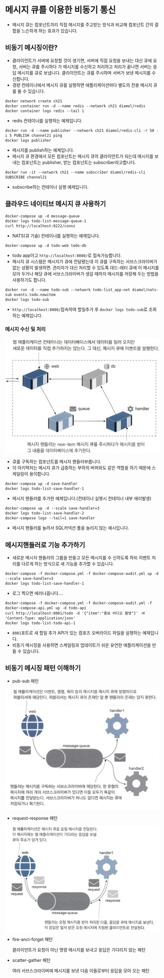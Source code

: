 # 메시지 큐를 이용한 비동기 통신

- 메시지 큐는 컴포넌트끼리 직접 메시지를 주고받는 방식과 비교해 컴포넌트 간의 결합을 느슨하게 하는 효과가 있습니다.

## 비동기 메시징이란?

- 클라이언트가 서버에 요청할 것이 생기면, 서버에 직접 요청을 보내는 대신 큐에 요청, 서버는 큐를 주시하다 가 메시지를 수신하고 처리하고 처리가 끝나면 서버는 응답 메시지를 큐로 보냅니다. 클라이언트는 큐를 주시하며 서버가 보낸 메시지를 수신합니다.
- 경량 컨테이너에서 메시지 큐를 실행하면 애플리케이션마다 별도의 전용 메시지 큐를 둘 수 있습니다.

```shell
docker network create ch21
docker container run -d --name redis --network ch21 diamol/redis
docker container logs redis --tail 1
```

- redis 컨테이너를 실행하는 예제입니다.

```shell
docker run -d --name publisher --network ch21 diamol/redis-cli -r 50 -i 5 PUBLISH channel21 ping
docker logs publisher
```

- 메시지를 publish하는 예제입니다.
- 메시지 큐 환경에서 모든 컴포넌트는 메시지 큐의 클라이언트가 되는데 메시지를 보내는 컴포넌트는 publisher, 받는 컴포넌트는 subscriber라고합니다.

```shell
docker run -it --network ch21 --name subscriber diamol/redis-cli SUBSCRIBE channel21
```

- subscribe하는 컨테이너 실행 예제입니다.

## 클라우드 네이티브 메시지 큐 사용하기

```shell
docker-compose up -d message-queue
docker logs todo-list-message-queue-1
curl http://localhost:8222/connz
```

- NATS(큐 기술) 컨테이너를 실행하는 예제입니다.

```shell
docker-compose up -d todo-web todo-db
```

- todo app이고 `http://localhost:8080/`로 접속가능합니다.
- 메시지 큐 시스템은 메시지가 큐에 전달됐는데 이 큐를 구독하는 서브스크라이버가 없는 상황이 발생하면. 관리자가 대신 처리할 수 있도록 데드-레터 큐에 이 메시지를 모아 두거나 해당 큐에 서브스크라이버가 생길 때까지 메시지를 저장해 두는 방법을 사용하기도 합니다.

```shell
docker run -d --name todo-sub --network todo-list_app-net diamol/nats-sub events.todo.newitem
docker logs todo-sub
```

- `http://localhost:8080/`접속하여 할일추가 후 `docker logs todo-sub`로 조회하는 예제입니다.

### 메시지 수신 및 처리

![queue.png](./image/queue.png)

- 큐를 구독하는 컴포넌트를 메시지 핸들러부릅니다.
- 이 아키텍처는 메시지 큐가 급증하는 부하의 버퍼와도 같은 역할을 하기 때문에 스케일링이 용이합니다.

```shell
docker-compose up -d save-handler
docker logs todo-list-save-handler-1
```

- 메시지 핸들러를 추가한 예제입니다.(컨테이너 실행시 컨테이너 내부 에러발생)

```shell
docker-compose up -d --scale save-handler=3
docker logs todo-list-save-handler-2
docker-compose logs --tail=1 save-handler
```

- 메시지 핸들러를 늘려서 SQL커넥션 풀을 늘리지 않는 예시입니다.

## 메시지핸들러로 기능 추가하기

- 새로운 메시지 핸들러의 그룹을 만들고 모든 메시지를 수 신하도록 하되 이벤트 처리를 다르게 하는 방식으로 새 기능을 추가할 수 있습니다.

```shell
docker-compose -f docker-compose.yml -f docker-compose-audit.yml up -d --scale save-handler=3
docker logs todo-list-save-handler-1
```

- 로그 찍으면 에러나옵니다....

```shell
docker-compose -f docker-compose.yml -f docker-compose-audit.yml -f docker-compose-api.yml up -d todo-api
curl http://localhost:8081/todo -d '{"item":"홍보 비디오 촬영"}' -H 'Content-Type: application/json'
docker logs todo-list-todo-api-1
```

- `8081`포트로 새 할일 추가 API가 있는 컴포즈 오버라이드 파일을 실행하는 예제입니다.
- 비동기 메시징을 사용하면 스케일링과 업데이트가 쉬운 유연한 애플리케이션을 만들 수 있습니다.

## 비동기 메시징 패턴 이해하기

- pub-sub 패턴

![pub_sub.png](./image/pub_sub.png)

- request-response 패턴

![request_response.png](./image/request_response.png)

- fire-ancl-forget 패턴

  클라이언트가 요청이 아닌 명령 메시지를 보내고 응답은 기다리지 않는 패턴

- scatter-gather 패턴

  여러 서브스크라이버에 메시지를 보낸 다음 이들로부터 응답을 모아 오는 패턴
